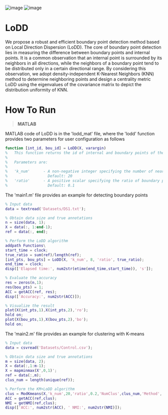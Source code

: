 ![image](https://img.shields.io/badge/MATLAB-R2022a-brightgreen) ![image](https://img.shields.io/badge/Python-3.11-blue) 
# LoDD
We propose a robust and efficient boundary point detection method based on Local Direction Dispersion (LoDD). The core of boundary point detection lies in measuring the difference between boundary points and internal points. It is a common observation that an internal point is surrounded by its neighbors in all directions, while the neighbors of a boundary point tend to be distributed only in a certain directional range. By considering this observation, we adopt density-independent K-Nearest Neighbors (KNN) method to determine neighboring points and design a centrality metric LoDD using the eigenvalues of the covariance matrix to depict the distribution uniformity of KNN. 

# How To Run
> **MATLAB**

MATLAB code of LoDD is in the 'lodd_mat' file, where the 'lodd' function provides two parameters for user configuration as follows 
```matlab
function [int_id, bou_id] = LoDD(X, varargin)
%   This function returns the id of internal and boundary points of the N by D matrix X. Each row in X represents an observation.
% 
%   Parameters are:
% 
%   'k_num'      - A non-negative integer specifying the number of nearest neighbors.
%                  Default: 20
%   'ratio'      - A positive scalar specifying the ratio of boundary points.
%                  Default: 0.1
```

The 'main1.m' file provides an example for detecting boundary points
```matlab
% Input data
data = textread('Datasets/DS1.txt');

% Obtain data size and true annotations
n = size(data, 1);
X = data(:, 1:end-1);
ref = data(:, end);

% Perform the LoDD algorithm
addpath Functions\
start_time = clock;
true_ratio = sum(ref)/length(ref);
[int_pts, bou_pts] = LoDD(X, 'k_num', 8, 'ratio', true_ratio);
end_time = clock;
disp(['Elapsed time:', num2str(etime(end_time,start_time)), 's']);

% Evaluate the accuracy
res = zeros(n,1);
res(bou_pts) = 1;
ACC = getACC(ref, res);
disp(['Accuracy:', num2str(ACC)]);

% Visualize the result
plot(X(int_pts,1),X(int_pts,2),'ro');
hold on;
plot(X(bou_pts,1),X(bou_pts,2),'bo');
hold on;
```

The 'main2.m' file provides an example for clustering with K-means
```matlab
% Input data
data = csvread('Datasets/Control.csv');

% Obtain data size and true annotations
m = size(data, 2);
X = data(:,1:m-1);
X = mapminmax(X',0,1)';
ref = data(:,m);
clus_num = length(unique(ref));

% Perform the KM+LoDD algorithm
clus = ModKmeans(X,'k_num',20,'ratio',0.2,'NumClus',clus_num,'Method','lodd');
ACC = getACC(ref,clus);
NMI = getNMI(ref,clus);
disp(['ACC:', num2str(ACC), ' NMI:', num2str(NMI)]);
```
